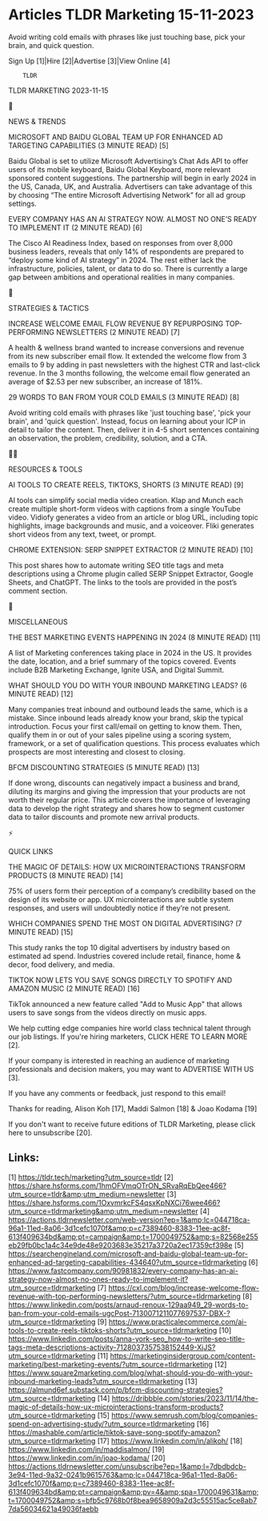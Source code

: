 # Articles TLDR Marketing 15-11-2023

Avoid writing cold emails with phrases like just touching base, pick
your brain, and quick question.  

Sign Up [1]|Hire [2]|Advertise [3]|View Online [4] 

		TLDR 

TLDR MARKETING 2023-11-15

📱 

NEWS & TRENDS

 MICROSOFT AND BAIDU GLOBAL TEAM UP FOR ENHANCED AD TARGETING
CAPABILITIES (3 MINUTE READ) [5] 

 Baidu Global is set to utilize Microsoft Advertising’s Chat Ads API
to offer users of its mobile keyboard, Baidu Global Keyboard, more
relevant sponsored content suggestions. The partnership will begin in
early 2024 in the US, Canada, UK, and Australia. Advertisers can take
advantage of this by choosing “The entire Microsoft Advertising
Network” for all ad group settings. 

 EVERY COMPANY HAS AN AI STRATEGY NOW. ALMOST NO ONE’S READY TO
IMPLEMENT IT (2 MINUTE READ) [6] 

 The Cisco AI Readiness Index, based on responses from over 8,000
business leaders, reveals that only 14% of respondents are prepared to
“deploy some kind of AI strategy” in 2024. The rest either lack
the infrastructure, policies, talent, or data to do so. There is
currently a large gap between ambitions and operational realities in
many companies. 

🚀 

STRATEGIES & TACTICS

 INCREASE WELCOME EMAIL FLOW REVENUE BY REPURPOSING TOP-PERFORMING
NEWSLETTERS (2 MINUTE READ) [7] 

 A health & wellness brand wanted to increase conversions and revenue
from its new subscriber email flow. It extended the welcome flow from
3 emails to 9 by adding in past newsletters with the highest CTR and
last-click revenue. In the 3 months following, the welcome email flow
generated an average of $2.53 per new subscriber, an increase of 181%.


 29 WORDS TO BAN FROM YOUR COLD EMAILS (3 MINUTE READ) [8] 

 Avoid writing cold emails with phrases like 'just touching base',
'pick your brain', and 'quick question'. Instead, focus on learning
about your ICP in detail to tailor the content. Then, deliver it in
4-5 short sentences containing an observation, the problem,
credibility, solution, and a CTA. 

🧑‍💻 

RESOURCES & TOOLS

 AI TOOLS TO CREATE REELS, TIKTOKS, SHORTS (3 MINUTE READ) [9] 

 AI tools can simplify social media video creation. Klap and Munch
each create multiple short-form videos with captions from a single
YouTube video. Vidiofy generates a video from an article or blog URL,
including topic highlights, image backgrounds and music, and a
voiceover. Fliki generates short videos from any text, tweet, or
prompt. 

 CHROME EXTENSION: SERP SNIPPET EXTRACTOR (2 MINUTE READ) [10] 

 This post shares how to automate writing SEO title tags and meta
descriptions using a Chrome plugin called SERP Snippet Extractor,
Google Sheets, and ChatGPT. The links to the tools are provided in the
post’s comment section. 

🎁 

MISCELLANEOUS

 THE BEST MARKETING EVENTS HAPPENING IN 2024 (8 MINUTE READ) [11] 

 A list of Marketing conferences taking place in 2024 in the US. It
provides the date, location, and a brief summary of the topics
covered. Events include B2B Marketing Exchange, Ignite USA, and
Digital Summit. 

 WHAT SHOULD YOU DO WITH YOUR INBOUND MARKETING LEADS? (6 MINUTE READ)
[12] 

 Many companies treat inbound and outbound leads the same, which is a
mistake. Since inbound leads already know your brand, skip the typical
introduction. Focus your first call/email on getting to know them.
Then, qualify them in or out of your sales pipeline using a scoring
system, framework, or a set of qualification questions. This process
evaluates which prospects are most interesting and closest to closing.


 BFCM DISCOUNTING STRATEGIES (5 MINUTE READ) [13] 

 If done wrong, discounts can negatively impact a business and brand,
diluting its margins and giving the impression that your products are
not worth their regular price. This article covers the importance of
leveraging data to develop the right strategy and shares how to
segment customer data to tailor discounts and promote new arrival
products. 

⚡ 

QUICK LINKS

 THE MAGIC OF DETAILS: HOW UX MICROINTERACTIONS TRANSFORM PRODUCTS (8
MINUTE READ) [14] 

 75% of users form their perception of a company’s credibility based
on the design of its website or app. UX microinteractions are subtle
system responses, and users will undoubtedly notice if they’re not
present. 

 WHICH COMPANIES SPEND THE MOST ON DIGITAL ADVERTISING? (7 MINUTE
READ) [15] 

 This study ranks the top 10 digital advertisers by industry based on
estimated ad spend. Industries covered include retail, finance, home &
decor, food delivery, and media. 

 TIKTOK NOW LETS YOU SAVE SONGS DIRECTLY TO SPOTIFY AND AMAZON MUSIC
(2 MINUTE READ) [16] 

 TikTok announced a new feature called "Add to Music App" that allows
users to save songs from the videos directly on music apps. 

 We help cutting edge companies hire world class technical talent
through our job listings. If you're hiring marketers, CLICK HERE TO
LEARN MORE [2]. 

If your company is interested in reaching an audience of marketing
professionals and decision makers, you may want to ADVERTISE WITH US
[3]. 

If you have any comments or feedback, just respond to this email! 

Thanks for reading, 
Alison Koh [17], Maddi Salmon [18] & Joao Kodama [19] 

If you don't want to receive future editions of TLDR Marketing,
please click here to unsubscribe [20]. 

 

Links:
------
[1] https://tldr.tech/marketing?utm_source=tldr
[2] https://share.hsforms.com/1hmOFVmqOTrON_SRvaRqEbQee466?utm_source=tldr&amp;utm_medium=newsletter
[3] https://share.hsforms.com/1OxvmrkcFS4qsxKpNXCi76wee466?utm_source=tldrmarketing&amp;utm_medium=newsletter
[4] https://actions.tldrnewsletter.com/web-version?ep=1&amp;lc=044718ca-96a1-11ed-8a06-3d1cefc1070f&amp;p=c7389460-8383-11ee-ac8f-613f409634bd&amp;pt=campaign&amp;t=1700049752&amp;s=82568e255eb29fb0bc1a4c34e9de48e9203683e35217a3720a2ec17359cf398e
[5] https://searchengineland.com/microsoft-and-baidu-global-team-up-for-enhanced-ad-targeting-capabilities-434640?utm_source=tldrmarketing
[6] https://www.fastcompany.com/90981832/every-company-has-an-ai-strategy-now-almost-no-ones-ready-to-implement-it?utm_source=tldrmarketing
[7] https://cxl.com/blog/increase-welcome-flow-revenue-with-top-performing-newsletters/?utm_source=tldrmarketing
[8] https://www.linkedin.com/posts/arnaud-renoux-129aa949_29-words-to-ban-from-your-cold-emails-ugcPost-7130071211077697537-DBX-?utm_source=tldrmarketing
[9] https://www.practicalecommerce.com/ai-tools-to-create-reels-tiktoks-shorts?utm_source=tldrmarketing
[10] https://www.linkedin.com/posts/anna-york-seo_how-to-write-seo-title-tags-meta-descriptions-activity-7128037357538152449-XjJS?utm_source=tldrmarketing
[11] https://marketinginsidergroup.com/content-marketing/best-marketing-events/?utm_source=tldrmarketing
[12] https://www.square2marketing.com/blog/what-should-you-do-with-your-inbound-marketing-leads?utm_source=tldrmarketing
[13] https://almund6ef.substack.com/p/bfcm-discounting-strategies?utm_source=tldrmarketing
[14] https://dribbble.com/stories/2023/11/14/the-magic-of-details-how-ux-microinteractions-transform-products?utm_source=tldrmarketing
[15] https://www.semrush.com/blog/companies-spend-on-advertising-study/?utm_source=tldrmarketing
[16] https://mashable.com/article/tiktok-save-song-spotify-amazon?utm_source=tldrmarketing
[17] https://www.linkedin.com/in/alikoh/
[18] https://www.linkedin.com/in/maddisalmon/
[19] https://www.linkedin.com/in/joao-kodama/
[20] https://actions.tldrnewsletter.com/unsubscribe?ep=1&amp;l=7dbdbdcb-3e94-11ed-9a32-0241b9615763&amp;lc=044718ca-96a1-11ed-8a06-3d1cefc1070f&amp;p=c7389460-8383-11ee-ac8f-613f409634bd&amp;pt=campaign&amp;pv=4&amp;spa=1700049631&amp;t=1700049752&amp;s=bfb5c9768b0f8bea9658909a2d3c55515ac5ce8ab77da56034621a49036faebb